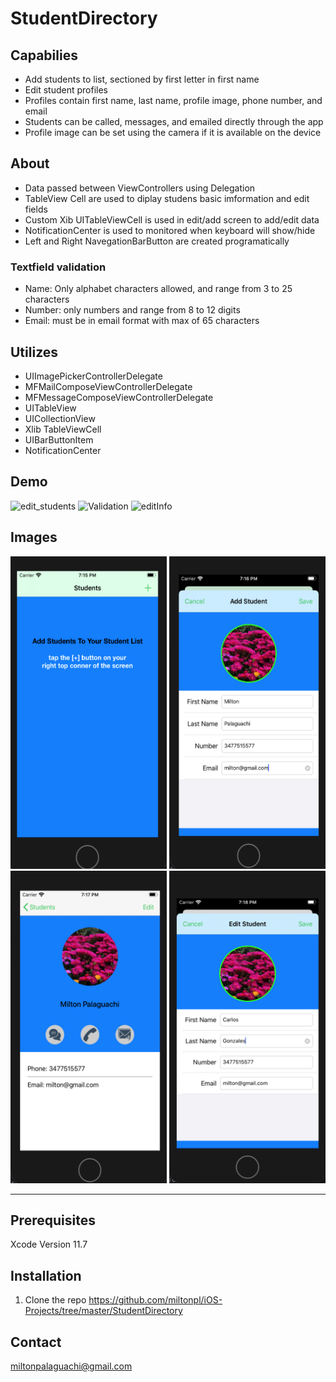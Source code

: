 # StudentDirectory
## Capabilies
- Add students to list, sectioned by first letter in first name
- Edit student profiles
- Profiles contain first name, last name, profile image, phone number, and email
- Students can be called, messages, and emailed directly through the app
- Profile image can be set using the camera if it is available on the device

## About
- Data passed between ViewControllers using Delegation
- TableView Cell are used to diplay studens basic imformation and edit fields
- Custom Xib UITableViewCell is used in edit/add screen to add/edit data
- NotificationCenter is used to monitored when keyboard will show/hide 
- Left and Right NavegationBarButton are created programatically
###  Textfield validation
- Name: Only  alphabet characters allowed, and range from 3 to 25 characters
- Number:  only numbers and range from 8 to 12 digits
- Email: must be in email format with max  of 65 characters
## Utilizes
- UIImagePickerControllerDelegate
- MFMailComposeViewControllerDelegate
- MFMessageComposeViewControllerDelegate
- UITableView
- UICollectionView
- Xlib TableViewCell
- UIBarButtonItem
- NotificationCenter
## Demo

![edit_students](https://user-images.githubusercontent.com/24483674/94515370-65b46780-01f1-11eb-9ee4-ce21a2df1755.gif)
![Validation](https://media.giphy.com/media/xOhA6ar4k6T9qc7YkM/giphy.gif)
![editInfo](https://media.giphy.com/media/kzIRUh7DSqbByRfIlh/giphy.gif)
## Images

<p float= "center">
<img width= "250" height="500" alt="add" src= "https://github.com/miltonpl/iOS-Projects/blob/master/StudentDirectory/Images/welcome_screen.png"/>
<img width= "250" height="500" alt="detail" src="https://github.com/miltonpl/iOS-Projects/blob/master/StudentDirectory/Images/add_screen.png"/>
<img width= "250" height="500" alt="edit" src="https://github.com/miltonpl/iOS-Projects/blob/master/StudentDirectory/Images/detail_screen.png"/>
<img width= "250" height="500" alt="edit" src="https://github.com/miltonpl/iOS-Projects/blob/master/StudentDirectory/Images/edit_screen.png"/>
</p>

---

## Prerequisites
Xcode 
Version 11.7

## Installation
1. Clone the repo
https://github.com/miltonpl/iOS-Projects/tree/master/StudentDirectory

## Contact
miltonpalaguachi@gmail.com

